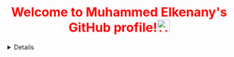 <!--
**Mohamed-Elkenany/Mohamed-Elkenany** is a ✨ _special_ ✨ repository because its `README.md` (this file) appears on your GitHub profile.

Here are some ideas to get you started:

- 🔭 I’m currently working on ...
- 🌱 I’m currently learning ...
- 👯 I’m looking to collaborate on ...
- 🤔 I’m looking for help with ...
- 💬 Ask me about ...
- 📫 How to reach me: ...
- 😄 Pronouns: ...
- ⚡ Fun fact: ...
-->
<h1 style="color:red" align="center">Welcome to Muhammed Elkenany's GitHub profile!<span><img src="https://media.giphy.com/media/hvRJCLFzcasrR4ia7z/giphy.gif" alt="Hello Image" width="28" \></span></h1>
<details>
  <p>
  <a href="https://git.io/typing-svg"><img src="https://media.giphy.com/media/hvRJCLFzcasrR4ia7z/giphy.gif" alt="Hello Image" width="28" \><img src="https://readme-typing-svg.demolab.com?font=Fira+Code&weight=600&pause=1000&color=F762C2&width=435&lines=The+five+boxing+wizards+jump+quickly;How+vexingly+quick+daft+zebras+jump" alt="Typing SVG" /></a>
</p>
</details>

